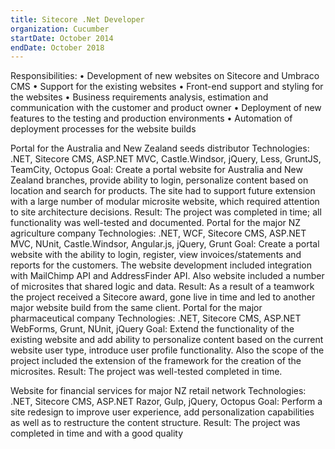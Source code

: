 ```yaml
---
title: Sitecore .Net Developer
organization: Cucumber
startDate: October 2014
endDate: October 2018
---
```


Responsibilities:
• Development of new websites on Sitecore and Umbraco CMS
• Support for the existing websites
• Front-end support and styling for the websites
• Business requirements analysis, estimation and communication with the customer and
product owner
• Deployment of new features to the testing and production environments
• Automation of deployment processes for the website builds

Portal for the Australia and New Zealand seeds distributor
Technologies: .NET, Sitecore CMS, ASP.NET MVC, Castle.Windsor, jQuery, Less, GruntJS, TeamCity,
Octopus
Goal: Create a portal website for Australia and New Zealand branches, provide ability to login,
personalize content based on location and search for products. The site had to support future
extension with a large number of modular microsite website, which required attention to site
architecture decisions.
Result: The project was completed in time; all functionality was well-tested and documented.
Portal for the major NZ agriculture company
Technologies: .NET, WCF, Sitecore CMS, ASP.NET MVC, NUnit, Castle.Windsor, Angular.js, jQuery,
Grunt
Goal: Create a portal website with the ability to login, register, view invoices/statements and
reports for the customers. The website development included integration with MailChimp API
and AddressFinder API. Also website included a number of microsites that shared logic and data.
Result: As a result of a teamwork the project received a Sitecore award, gone live in time and led
to another major website build from the same client.
Portal for the major pharmaceutical company
Technologies: .NET, Sitecore CMS, ASP.NET WebForms, Grunt, NUnit, jQuery
Goal: Extend the functionality of the existing website and add ability to personalize content based
on the current website user type, introduce user profile functionality. Also the scope of the
project included the extension of the framework for the creation of the microsites.
Result: The project was well-tested completed in time.

Website for financial services for major NZ retail network
Technologies: .NET, Sitecore CMS, ASP.NET Razor, Gulp, jQuery, Octopus
Goal: Perform a site redesign to improve user experience, add personalization capabilities as well
as to restructure the content structure.
Result: The project was completed in time and with a good quality